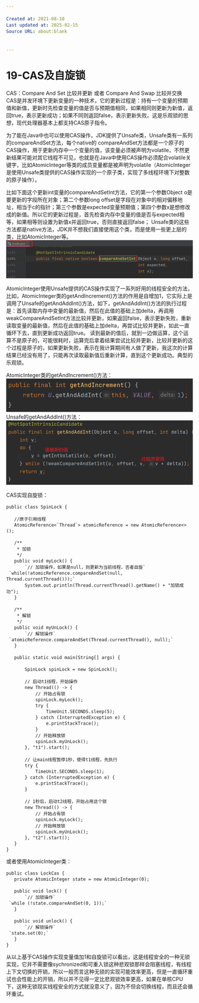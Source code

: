 ```yaml
---

Created at: 2021-08-10
Last updated at: 2025-02-15
Source URL: about:blank


---
```


# 19-CAS及自旋锁


CAS：Compare And Set 比较并更新 或者 Compare And Swap 比较并交换
CAS是并发环境下更新变量的一种技术，它的更新过程是：持有一个变量的预期值和新值，更新时先检查变量的值是否与预期值相同，如果相同则更新为新值，返回true，表示更新成功；如果不同则返回false，表示更新失败。这是乐观锁的思想，现代处理器基本上都支持CAS原子指令。

为了能在Java中也可以使用CAS操作，JDK提供了Unsafe类，Unsafe类有一系列的compareAndSet方法，每个native的 compareAndSet方法都是一个原子的CAS操作，用于更新内存中一个变量的值，该变量必须被声明为volatile，不然更新结果可能对其它线程不可见，也就是在Java中使用CAS操作必须配合volatile关键字，比如AtomicInteger等类的成员变量都是被声明为volatile（AtomicInteger是使用Unsafe类提供的CAS操作实现的一个原子类，实现了多线程环境下对整数的原子操作）。

比如下面这个更新int变量的compareAndSetInt方法，它的第一个参数Object o是要更新的字段所在对象；第二个参数long offset是字段在对象中的相对偏移地址，相当于c的指针；第三个参数是expected变量预期值；第四个参数x是想修改成的新值。所以它的更新过程是，首先检查内存中变量的值是否与expected相等，如果相等则设置为新值x并返回true，否则直接返回false；
Unsafe类的这些方法都是native方法，JDK并不想我们直接使用这个类，而是使用一些更上层的类，比如AtomicInteger等。
![unknown_filename.png](./_resources/19-CAS及自旋锁.resources/unknown_filename.png)

AtomicInteger使用Unsafe提供的CAS操作实现了一系列好用的线程安全的方法，比如，AtomicInteger类的getAndIncrement()方法的作用是自增加1，它实际上是调用了Unsafe的getAndAddInt()方法，如下，getAndAddInt()方法的执行过程是：首先读取内存中变量的最新值，然后在此值的基础上加delta，再调用weakCompareAndSetInt方法比较并更新，如果返回false，表示更新失败，重新读取变量的最新值，然后在此值的基础上加delta，再尝试比较并更新，如此一直循环下去，直到更新成功返回true。
读到最新的值后，就到一边做运算，这个运算不是原子的，可能很耗时，运算完后拿着结果尝试比较并更新，比较并更新的这个过程是原子的，如果更新失败，表示在我计算期间有人做了更新，我这次的计算结果已经没有用了，只能再次读取最新值后重新计算，直到这个更新成功。典型的乐观锁。

AtomicInteger类的getAndIncrement()方法：
![unknown_filename.2.png](./_resources/19-CAS及自旋锁.resources/unknown_filename.2.png)
Unsafe的getAndAddInt()方法：
![unknown_filename.1.png](./_resources/19-CAS及自旋锁.resources/unknown_filename.1.png)

CAS实现自旋锁：

```
public class SpinLock {

   //原子引用线程
   AtomicReference<`Thread`> atomicReference = new AtomicReference<>();

   /**
    * 加锁
    */
   public void myLock() {
       `// 加锁操作，如果是null，则更新为当前线程，否者自旋`
 `while(!atomicReference.compareAndSet(null, Thread.currentThread()));`
       System.out.println(Thread.currentThread().getName() + "加锁成功");
   }

   /**
    * 解锁
    */
   public void myUnLock() {
       `// 解锁操作`
 `atomicReference.compareAndSet(Thread.currentThread(), null);`
   }

   public static void main(String[] args) {

       SpinLock spinLock = new SpinLock();

       // 启动t1线程，开始操作
       new Thread(() -> {
           // 开始占有锁
           spinLock.myLock();
           try {
               TimeUnit.SECONDS.sleep(5);
           } catch (InterruptedException e) {
               e.printStackTrace();
           }
           // 开始释放锁
           spinLock.myUnLock();
       }, "t1").start();

       // 让main线程暂停1秒，使得t1线程，先执行
       try {
           TimeUnit.SECONDS.sleep(1);
       } catch (InterruptedException e) {
           e.printStackTrace();
       }

       // 1秒后，启动t2线程，开始占用这个锁
       new Thread(() -> {
           // 开始占有锁
           spinLock.myLock();
           // 开始释放锁
           spinLock.myUnLock();
       }, "t2").start();
   }
}
```

或者使用AtomicInteger类：
```
public class LockCas {
   private AtomicInteger state = new AtomicInteger(0);

   public void lock() {
       `// 加锁操作`
 `while (!state.compareAndSet(0, 1));`
   }

   public void unlock() {
       `// 解锁操作`
 `state.set(0);`
   }
}
```

从以上基于CAS操作实现变量值加1和自旋锁可以看出，这是线程安全的一种无锁实现，它并不需要像sychronized和可重入锁这种悲观锁那样会阻塞线程，有线程上下文切换的开销，所以一般而言这种无锁的实现可能效率更高，但是一直循环重试也会性能上的开销，所以并不见得一定比悲观锁效率更高，如果在单核CPU下，这种无锁现实线程安全的方式就没意义了，因为不但会切换线程，而且还会循环重试。

